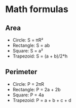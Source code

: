 # Math formulas
## Area
- Circle: S = πR²
- Rectangle: S = ab
- Square: S = a²
- Trapezoid: S = (a + b)/2*h

## Perimeter
- Circle: P = 2πR
- Rectangle: P = 2a + 2b
- Square: P = 4a
- Trapezoid: P = a + b + c + d
